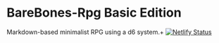 # BareBones-Rpg Basic Edition
Markdown-based minimalist RPG using a d6 system.+
[![Netlify Status](https://api.netlify.com/api/v1/badges/a618f34d-b0f9-45b3-b4d7-78d081aa45e5/deploy-status)](https://app.netlify.com/projects/barebones-basic/deploys)
